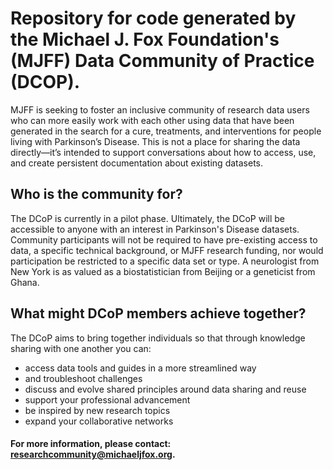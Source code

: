 # Repository for code generated by the Michael J. Fox Foundation's (MJFF) Data Community of Practice (DCOP).

MJFF is seeking to foster an inclusive community of research data users who can more easily work with each other using data that have been generated in the search for a cure, treatments, and interventions for people living with Parkinson’s Disease. This is not a place for sharing the data directly—it’s intended to support conversations about how to access, use, and create persistent documentation about existing datasets.

## Who is the community for?

The DCoP is currently in a pilot phase. Ultimately, the DCoP will be accessible to anyone with an interest in Parkinson's Disease datasets. Community participants will not be required to have pre-existing access to data, a specific technical background, or MJFF research funding, nor would participation be restricted to a specific data set or type. A neurologist from New York is as valued as a biostatistician from Beijing or a geneticist from Ghana.

## What might DCoP members achieve together?

The DCoP aims to bring together individuals so that through knowledge sharing with one another you can:
 
  - access data tools and guides in a more streamlined way
  - and troubleshoot challenges
  - discuss and evolve shared principles around data sharing and reuse
  - support your professional advancement
  - be inspired by new research topics
  - expand your collaborative networks

#### For more information, please contact: researchcommunity@michaeljfox.org.

